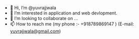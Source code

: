 - 👋 Hi, I’m @yuvrajjwala
- 👀 I’m interested in application and web devlopment.
- 💞️ I’m looking to collaborate on ...
- 📫 How to reach me (my phone :- +918789869147 ) (E-mail: yuvrajjwala@gmail.com)

<!---
yuvrajjwala/yuvrajjwala is a ✨ special ✨ repository because its `README.md` (this file) appears on your GitHub profile.
You can click the Preview link to take a look at your changes.
--->
